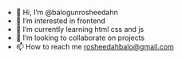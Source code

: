 - 👋 Hi, I’m @balogunrosheedahn
- 👀 I’m interested in frontend
- 🌱 I’m currently learning html css and js
- 💞️ I’m looking to collaborate on projects
- 📫 How to reach me rosheedahbalo@gmail.com

<!---
balogunrosheedahn/balogunrosheedahn is a ✨ special ✨ repository because its `README.md` (this file) appears on your GitHub profile.
You can click the Preview link to take a look at your changes.
--->
